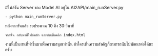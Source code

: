 #ไฟล์รัน Server ของ Model AI อยู่ใน AI2API/main_runServer.py

	- python main_runServer.py

หลังจากรันแล้ว รอประมาณ 10 ถึง 30 วินาที

    จากนั้น กลับมาที่ไฟล์หลัก และดับเบิ้ลคลิก index.html
    
งานนี้เป็นงานที่ทำขึ้นมาเพื่อความสนุกเท่านั้น
ถ้าใครเห็นความสำคัญก็สามารถนับไปพัฒนาต่อได้นะครับ
